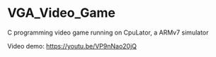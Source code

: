 # VGA_Video_Game

C programming video game running on CpuLator, a ARMv7 simulator

Video demo: https://youtu.be/VP9nNao20jQ
